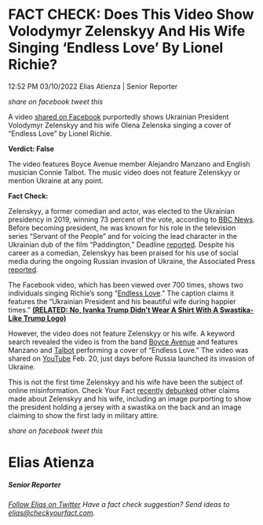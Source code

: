 FACT CHECK: Does This Video Show Volodymyr Zelenskyy And His Wife Singing ‘Endless Love’ By Lionel Richie?
==========================================================================================================

12:52 PM 03/10/2022 Elias Atienza | Senior Reporter

_share on facebook_ _tweet this_

 

A video [shared on Facebook](https://www.facebook.com/steve.jensen.923/videos/vb.100002549026282/1384035405356577/?type=2&theater) purportedly shows Ukrainian President Volodymyr Zelenskyy and his wife Olena Zelenska singing a cover of “Endless Love” by Lionel Richie.

 

**Verdict: False**

The video features Boyce Avenue member Alejandro Manzano and English musician Connie Talbot. The music video does not feature Zelenskyy or mention Ukraine at any point.

**Fact Check:**

 

Zelenskyy, a former comedian and actor, was elected to the Ukrainian presidency in 2019, winning 73 percent of the vote, according to [BBC News](https://www.bbc.com/news/world-europe-48007487). Before becoming president, he was known for his role in the television series “Servant of the People” and for voicing the lead character in the Ukrainian dub of the film “Paddington,” Deadline [reported](https://deadline.com/2022/02/volodymyr-zelensky-paddington-bear-dancing-with-the-stars-ukranian-president-1234961649/). Despite his career as a comedian, Zelenskyy has been praised for his use of social media during the ongoing Russian invasion of Ukraine, the Associated Press [reported](https://apnews.com/article/russia-ukraine-volodymyr-zelenskyy-entertainment-media-social-media-896ac1afc240fdf349c0d4c96d5e2afc).

The Facebook video, which has been viewed over 700 times, shows two individuals singing Richie’s song “[Endless Love](https://www.lyrics.com/lyric/25928500/Lionel+Richie/Endless+Love).” The caption claims it features the “Ukrainian President and his beautiful wife during happier times.” **[(RELATED: No, Ivanka Trump Didn’t Wear A Shirt With A Swastika-Like Trump Logo)](https://checkyourfact.com/2019/07/30/fact-check-ivanka-trump-swastika-logo/)**

However, the video does not feature Zelenskyy or his wife. A keyword search revealed the video is from the band [Boyce Avenue](https://www.boyceavenue.com/) and features Manzano and [Talbot](https://www.connietalbot.com/) performing a cover of “Endless Love.” The video was shared on [YouTube](https://www.youtube.com/watch?v=Sv8XHiTkDYg) Feb. 20, just days before Russia launched its invasion of Ukraine.

 

This is not the first time Zelenskyy and his wife have been the subject of online misinformation. Check Your Fact [recently](https://checkyourfact.com/2022/02/28/fact-check-ukraine-first-lady-military-attire/) [debunked](https://checkyourfact.com/2022/03/08/fact-check-volodymyr-zelenskyy-soccer-jersey-swastika/) other claims made about Zelenskyy and his wife, including an image purporting to show the president holding a jersey with a swastika on the back and an image claiming to show the first lady in military attire.

_share on facebook_ _tweet this_

Elias Atienza
=============

##### Senior Reporter

_[Follow Elias on Twitter](https://twitter.com/AtienzaElias)_ _Have a fact check suggestion? Send ideas to [elias@checkyourfact.com](elias@checkyourfact.com)._